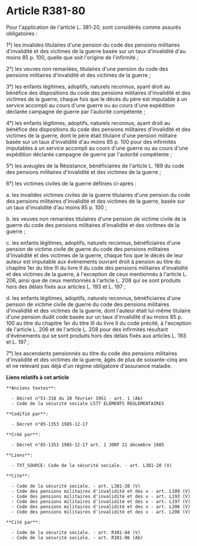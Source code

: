 # Article R381-80

Pour l'application de l'article L. 381-20, sont considérés comme assurés obligatoires : 

1°) les invalides titulaires d'une pension du code des pensions militaires d'invalidité et des victimes de la guerre basée
sur un taux d'invalidité d'au moins 85 p. 100, quelle que soit l'origine de l'infirmité ; 

2°) les veuves non remariées, titulaires d'une pension du code des pensions militaires d'invalidité et des victimes de la
guerre ; 

3°) les enfants légitimes, adoptifs, naturels reconnus, ayant droit au bénéfice des dispositions du code des pensions
militaires d'invalidité et des victimes de la guerre, chaque fois que le décès du père est imputable à un service accompli au
cours d'une guerre ou au cours d'une expédition déclarée campagne de guerre par l'autorité compétente ; 

4°) les enfants légitimes, adoptifs, naturels reconnus, ayant droit au bénéfice des dispositions du code des pensions
militaires d'invalidité et des victimes de la guerre, dont le père était titulaire d'une pension militaire basée sur un taux
d'invalidité d'au moins 85 p. 100 pour des infirmités imputables à un service accompli au cours d'une guerre ou au cours
d'une expédition déclarée campagne de guerre par l'autorité compétente ; 

5°) les aveugles de la Résistance, bénéficiaires de l'article L. 189 du code des pensions militaires d'invalidité et des
victimes de la guerre ; 

6°) les victimes civiles de la guerre définies ci-après : 

a. les invalides victimes civiles de la guerre titulaires d'une pension du code des pensions militaires d'invalidité et des
victimes de la guerre, basée sur un taux d'invalidité d'au moins 85 p. 100 ;

b. les veuves non remariées titulaires d'une pension de victime civile de la guerre du code des pensions militaires
d'invalidité et des victimes de la guerre ; 

c. les enfants légitimes, adoptifs, naturels reconnus, bénéficiaires d'une pension de victime civile de guerre du code des
pensions militaires d'invalidité et des victimes de la guerre, chaque fois que le décès de leur auteur est imputable aux
évènements ouvrant droit à pension au titre du chapitre 1er du titre III du livre II du code des pensions militaires
d'invalidité et des victimes de la guerre, à l'exception de ceux mentionnés à l'article L. 206, ainsi que de ceux mentionnés
à l'article L. 208 qui se sont produits hors des délais fixés aux articles L. 193 et L. 197 ; 

d. les enfants légitimes, adoptifs, naturels reconnus, bénéficiaires d'une pension de victime civile de guerre du code des
pensions militaires d'invalidité et des victimes de la guerre, dont l'auteur était lui-même titulaire d'une pension dudit
code basée sur un taux d'invalidité d'au moins 85 p. 100 au titre du chapitre 1er du titre III du livre II du code précité, à
l'exception de l'article L. 206 et de l'article L. 208 pour des infirmités résultant d'évènements qui se sont produits hors
des délais fixés aux articles L. 193 et L. 197 ; 

7°) les ascendants pensionnés au titre du code des pensions militaires d'invalidité et des victimes de la guerre, âgés de
plus de soixante-cinq ans et ne relevant pas déjà d'un régime obligatoire d'assurance maladie.

**Liens relatifs à cet article**

	**Anciens textes**:

	  - Décret n°51-318 du 28 février 1951 - art. 1 (Ab)
	  - Code de la sécurité sociale L577 ELEMENTS REGLEMENTAIRES

	**Codifié par**:

	  - Décret n°85-1353 1985-12-17

	**Créé par**:

	  - Décret n°85-1353 1985-12-17 art. 1 JORF 21 décembre 1985

	**Liens**:

	  - TXT_SOURCE: Code de la sécurité sociale. - art. L381-20 (V)

	**Cite**:

	  - Code de la sécurité sociale. - art. L381-20 (V)
	  - Code des pensions militaires d'invalidité et des v - art. L189 (V)
	  - Code des pensions militaires d'invalidité et des v - art. L193 (V)
	  - Code des pensions militaires d'invalidité et des v - art. L197 (V)
	  - Code des pensions militaires d'invalidité et des v - art. L206 (V)
	  - Code des pensions militaires d'invalidité et des v - art. L208 (V)

	**Cité par**:

	  - Code de la sécurité sociale. - art. R381-84 (V)
	  - Code de la sécurité sociale. - art. R381-86 (Ab)
